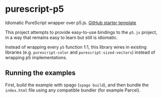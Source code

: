 # purescript-p5

Idiomatic PureScript wrapper over p5.js. [GitHub starter template](https://github.com/SolarLiner/purescript-p5-template)

This project attempts to provide easy-to-use bindings to the `p5.js` project, in a way that remains easy to learn but still is idiomatic.

Instead of wrapping every `p5` function 1:1, this library wires in existing libraries (e.g. `purescript-color` and `purescript-sized-vectors`) instead of wrapping p5 implementations.

## Running the examples

First, build the example with spago (`spago build`), and then bundle the `index.html` file using any compatible bundler (for example Parcel).
